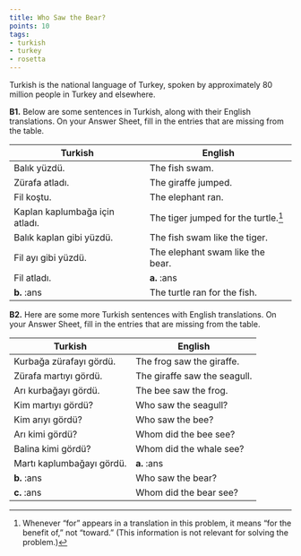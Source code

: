 ```yaml
---
title: Who Saw the Bear?
points: 10
tags:
- turkish
- turkey
- rosetta
---
```


Turkish is the national language of Turkey, spoken by approximately 80 million people in Turkey and
elsewhere.

**B1.** Below are some sentences in Turkish, along with their English translations. On your Answer Sheet, fill in
the entries that are missing from the table.

| Turkish | English |
| - | - |
| Balık yüzdü. | The fish swam. |
| Zürafa atladı. | The giraffe jumped. |
| Fil koştu. | The elephant ran. |
| Kaplan kaplumbağa için atladı. | The tiger jumped for the turtle.[^1] |
| Balık kaplan gibi yüzdü. | The fish swam like the tiger. |
| Fil ayı gibi yüzdü. | The elephant swam like the bear. |
| Fil atladı. | **a.** :ans |
| **b.** :ans | The turtle ran for the fish. |


**B2.** Here are some more Turkish sentences with English translations. On your Answer Sheet, fill in the entries
that are missing from the table.

| Turkish | English |
| - | - |
| Kurbağa zürafayı gördü. | The frog saw the giraffe. |
| Zürafa martıyı gördü. | The giraffe saw the seagull. |
| Arı kurbağayı gördü. | The bee saw the frog. |
| Kim martıyı gördü? | Who saw the seagull? |
| Kim arıyı gördü? | Who saw the bee? |
| Arı kimi gördü? | Whom did the bee see? |
| Balina kimi gördü? | Whom did the whale see? |
| Martı kaplumbağayı gördü. | **a.** :ans |
| **b.** :ans | Who saw the bear? |
| **c.** :ans | Whom did the bear see? |


[^1]: Whenever “for” appears in a translation in this problem, it means “for the benefit of,” not “toward.” (This information is not
relevant for solving the problem.)